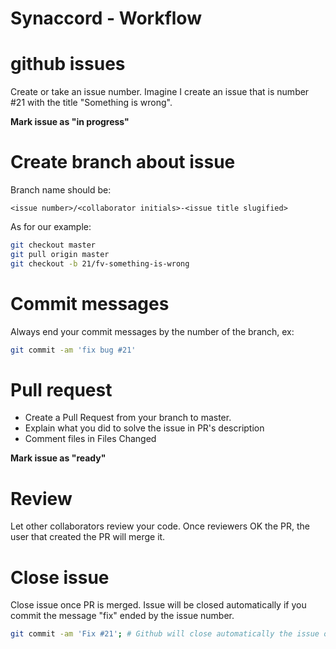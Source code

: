 Synaccord - Workflow
===

# github issues

Create or take an issue number. Imagine I create an issue that is number #21 with the title "Something is wrong".

**Mark issue as "in progress"**

# Create branch about issue

Branch name should be:

```
<issue number>/<collaborator initials>-<issue title slugified>
```

As for our example:

```bash
git checkout master
git pull origin master
git checkout -b 21/fv-something-is-wrong
```

# Commit messages

Always end your commit messages by the number of the branch, ex:

```bash
git commit -am 'fix bug #21'
```

# Pull request

- Create a Pull Request from your branch to master.
- Explain what you did to solve the issue in PR's description
- Comment files in Files Changed

**Mark issue as "ready"**

# Review

Let other collaborators review your code. Once reviewers OK the PR, the user that created the PR will merge it.

# Close issue

Close issue once PR is merged. Issue will be closed automatically if you commit the message "fix" ended by the issue number.

```bash
git commit -am 'Fix #21'; # Github will close automatically the issue once PR is merged
```

